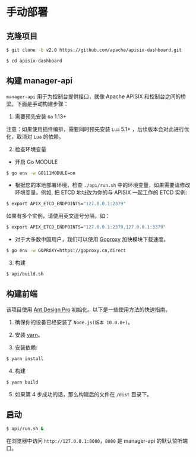 <!--
#
# Licensed to the Apache Software Foundation (ASF) under one or more
# contributor license agreements.  See the NOTICE file distributed with
# this work for additional information regarding copyright ownership.
# The ASF licenses this file to You under the Apache License, Version 2.0
# (the "License"); you may not use this file except in compliance with
# the License.  You may obtain a copy of the License at
#
#     http://www.apache.org/licenses/LICENSE-2.0
#
# Unless required by applicable law or agreed to in writing, software
# distributed under the License is distributed on an "AS IS" BASIS,
# WITHOUT WARRANTIES OR CONDITIONS OF ANY KIND, either express or implied.
# See the License for the specific language governing permissions and
# limitations under the License.
#
-->

# 手动部署

## 克隆项目

```sh
$ git clone -b v2.0 https://github.com/apache/apisix-dashboard.git

$ cd apisix-dashboard
```

## 构建 manager-api

`manager-api` 用于为控制台提供接口，就像 Apache APISIX 和控制台之间的桥梁。下面是手动构建步骤：

1. 需要预先安装 `Go` 1.13+

注意：如果使用插件编排，需要同时预先安装 `Lua` 5.1+ ，后续版本会对此进行优化，取消对 `Lua` 的依赖。

2. 检查环境变量

- 开启 Go MODULE

```sh
$ go env -w GO111MODULE=on
```

- 根据您的本地部署环境，检查 `./api/run.sh` 中的环境变量，如果需要请修改环境变量。例如, 把 ETCD 地址改为你的与 APISIX 一起工作的 ETCD 实例:

```sh
$ export APIX_ETCD_ENDPOINTS="127.0.0.1:2379"
```

如果有多个实例，请使用英文逗号分隔，如：

```sh
$ export APIX_ETCD_ENDPOINTS="127.0.0.1:2379,127.0.0.1:3379"
```

- 对于大多数中国用户，我们可以使用 [Goproxy](https://goproxy.cn/) 加快模块下载速度。

```sh
$ go env -w GOPROXY=https://goproxy.cn,direct
```

3. 构建

```sh
$ api/build.sh
```

## 构建前端

该项目使用 [Ant Design Pro](https://pro.ant.design) 初始化。以下是一些使用方法的快速指南。

1. 确保你的设备已经安装了 `Node.js(版本 10.0.0+)`。

2. 安装 [yarn](https://yarnpkg.com/)。

3. 安装依赖:

```sh
$ yarn install
```

4. 构建

```sh
$ yarn build
```

5. 如果第 4 步成功的话，那么构建后的文件在 `/dist` 目录下。

## 启动

```sh
$ api/run.sh &
```

在浏览器中访问 `http://127.0.0.1:8080`，`8080` 是 manager-api 的默认监听端口。
